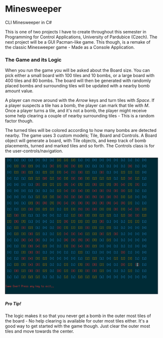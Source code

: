 # Minesweeper
CLI Minesweeper in C#

This is one of two projects I have to create throughout this semester in Programming for Control Applications, University of Pardubice (Czech). The next project will be a GUI Pacman-like game. This though, is a remake of the classic Minesweeper game - Made as a Console Application. 

### The Game and its Logic
When you run the game you will be asked about the Board size. You can pick either a small board with 100 tiles and 10 bombs, or a large board with 400 tiles and 80 bombs. The board will then be generated with randomly placed bombs and surrounding tiles will be updated with a nearby bomb amount value.

A player can move around with the *Arrow* keys and turn tiles with *Space*. If a player suspects a tile has a bomb, the player can mark that tile with *M*. Once a player turns a tile, and it's not a bomb, the player might receive some help clearing a couple of  nearby surrounding tiles - This is a random factor though. 

The turned tiles will be colored according to how many bombs are detected nearby. The game uses 3 custom models; Tile, Board and Controls. A Board object will generate a board, with Tile objects, and keep track of bomb placements, turned and marked tiles and so forth. The Controls class is for the user-controls/navigation. 

<p align="center"><img src="https://github.com/Stickano/Minesweeper/blob/master/preview.png"/></p>

##### Pro Tip!
The logic makes it so that you never get a bomb in the outer most tiles of the board - No help clearing is available for outer most tiles either. It's a good way to get started with the game though. Just clear the outer most tiles and move towards the center. 
